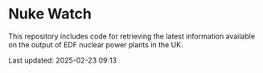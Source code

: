 # Nuke Watch

This repository includes code for retrieving the latest information available on the output of EDF nuclear power plants in the UK.

Last updated: 2025-02-23 09:13